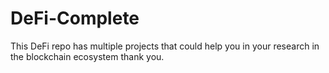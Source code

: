 # DeFi-Complete

This DeFi repo has multiple projects  that could help you in your research in the blockchain ecosystem thank you.
